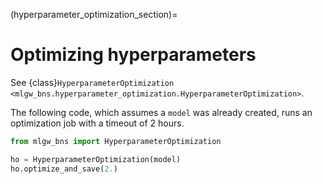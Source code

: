 (hyperparameter_optimization_section)=
# Optimizing hyperparameters

See {class}`HyperparameterOptimization <mlgw_bns.hyperparameter_optimization.HyperparameterOptimization>`.

The following code, which assumes a `model` was already created,
runs an optimization job with a timeout of 2 hours.

```python
from mlgw_bns import HyperparameterOptimization

ho = HyperparameterOptimization(model)
ho.optimize_and_save(2.)
```